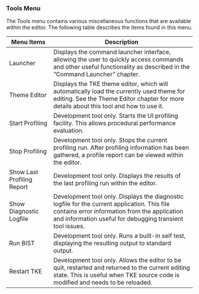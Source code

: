 ### Tools Menu

The Tools menu contains various miscellaneous functions that are available within the editor.  The following table describes the items found in this menu.

| Menu Items | Description |
| - | - |
| Launcher | Displays the command launcher interface, allowing the user to quickly access commands and other useful functionality as described in the “Command Launcher” chapter. |
| Theme Editor | Displays the TKE theme editor, which will automatically load the currently used theme for editing.  See the Theme Editor chapter for more details about this tool and how to use it. |	
| Start Profiling | Development tool only. Starts the UI profiling facility.  This allows procedural performance evaluation. |
| Stop Profiling | Development tool only. Stops the current profiling run.  After profiling information has been gathered, a profile report can be viewed within the editor. |
| Show Last Profiling Report | Development tool only. Displays the results of the last profiling run within the editor. |
| Show Diagnostic Logfile | Development tool only. Displays the diagnostic logfile for the current application. This file contains error information from the application and information useful for debugging transient tool issues. |
| Run BIST | Development tool only. Runs a built-in self test, displaying the resulting output to standard output. |
| Restart TKE | Development tool only. Allows the editor to be quit, restarted and returned to the current editing state.  This is useful when TKE source code is modified and needs to be reloaded. |